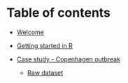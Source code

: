 # Table of contents

* [Welcome](README.md)

* [Getting started in R](Getting_started.Rmd)

* [Case study - Copenhagen outbreak](Outbreak_module/Copenhagen_R_guide_2017.Rmd)
    * <a href="https://github.com/PBBlomquist/EpiModules/blob/master/Outbreak_module/Copenhagen_raw.csv?raw=true" download="Copenhagen_raw.csv" target="_blank"> Raw dataset </a>
